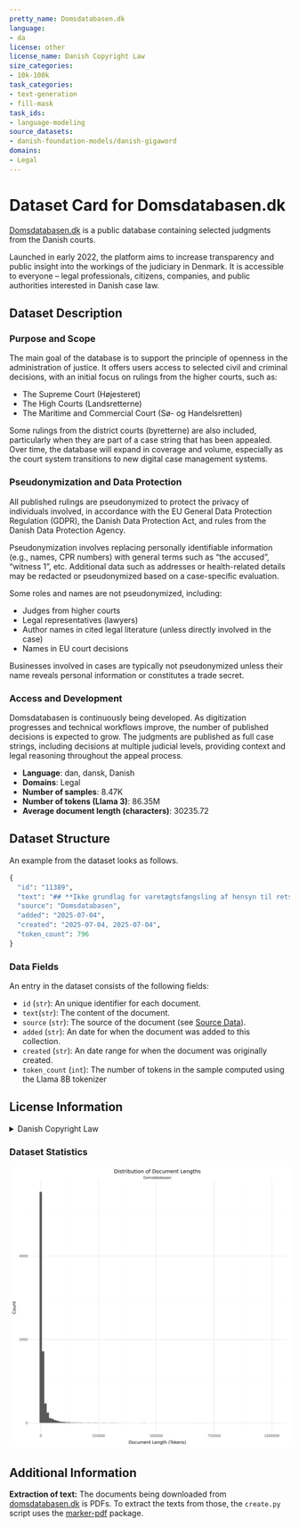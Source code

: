 ```yaml
---
pretty_name: Domsdatabasen.dk
language:
- da
license: other
license_name: Danish Copyright Law
size_categories:
- 10k-100k
task_categories:
- text-generation
- fill-mask
task_ids:
- language-modeling
source_datasets:
- danish-foundation-models/danish-gigaword
domains:
- Legal
---
```


# Dataset Card for Domsdatabasen.dk

<!-- START-SHORT DESCRIPTION -->
[Domsdatabasen.dk](https://domsdatabasen.dk/) is a public database containing selected judgments from the Danish courts.
<!-- END-SHORT DESCRIPTION -->

Launched in early 2022, the platform aims to increase transparency and public insight into the workings of the judiciary in Denmark. It is accessible to everyone – legal professionals, citizens, companies, and public authorities interested in Danish case law.

## Dataset Description

### Purpose and Scope
The main goal of the database is to support the principle of openness in the administration of justice. It offers users access to selected civil and criminal decisions, with an initial focus on rulings from the higher courts, such as:

- The Supreme Court (Højesteret)
- The High Courts (Landsretterne)
- The Maritime and Commercial Court (Sø- og Handelsretten)

Some rulings from the district courts (byretterne) are also included, particularly when they are part of a case string that has been appealed.
Over time, the database will expand in coverage and volume, especially as the court system transitions to new digital case management systems.

### Pseudonymization and Data Protection
All published rulings are pseudonymized to protect the privacy of individuals involved, in accordance with the EU General Data Protection Regulation (GDPR), the Danish Data Protection Act, and rules from the Danish Data Protection Agency.

Pseudonymization involves replacing personally identifiable information (e.g., names, CPR numbers) with general terms such as “the accused”, “witness 1”, etc. Additional data such as addresses or health-related details may be redacted or pseudonymized based on a case-specific evaluation.

Some roles and names are not pseudonymized, including:

- Judges from higher courts
- Legal representatives (lawyers)
- Author names in cited legal literature (unless directly involved in the case)
- Names in EU court decisions

Businesses involved in cases are typically not pseudonymized unless their name reveals personal information or constitutes a trade secret.

### Access and Development
Domsdatabasen is continuously being developed. As digitization progresses and technical workflows improve, the number of published decisions is expected to grow. The judgments are published as full case strings, including decisions at multiple judicial levels, providing context and legal reasoning throughout the appeal process.


<!-- START-DESC-STATS -->
- **Language**: dan, dansk, Danish
- **Domains**: Legal
- **Number of samples**: 8.47K
- **Number of tokens (Llama 3)**: 86.35M
- **Average document length (characters)**: 30235.72
<!-- END-DESC-STATS -->


## Dataset Structure
An example from the dataset looks as follows.


<!-- START-SAMPLE -->
```py
{
  "id": "11389",
  "text": "## **Ikke grundlag for varetægtsfængsling af hensyn til retshåndhævelsen**\n\nDer var ikke særligt bes[...]",
  "source": "Domsdatabasen",
  "added": "2025-07-04",
  "created": "2025-07-04, 2025-07-04",
  "token_count": 796
}
```

### Data Fields

An entry in the dataset consists of the following fields:

- `id` (`str`): An unique identifier for each document.
- `text`(`str`): The content of the document.
- `source` (`str`): The source of the document (see [Source Data](#source-data)).
- `added` (`str`): An date for when the document was added to this collection.
- `created` (`str`): An date range for when the document was originally created.
- `token_count` (`int`): The number of tokens in the sample computed using the Llama 8B tokenizer
<!-- END-SAMPLE -->


## License Information
<details>
<summary>Danish Copyright Law</summary>
<p>
Danish Copyright law at https://www.retsinformation.dk/forms/r0710.aspx?id=164796 states 

 § 9. Love, administrative forskrifter, retsafgørelser og lignende offentlige aktstykker er ikke genstand for ophavsret.

Stk. 2. Bestemmelsen i stk. 1 gælder ikke for værker, der fremtræder som selvstændige bidrag i de i stk. 1 nævnte aktstykker. Sådanne værker må dog gengives i forbindelse med aktstykket. Retten til videre udnyttelse afhænger af de i øvrigt gældende regler.

</p>
</details>


### Dataset Statistics

<!-- START-DATASET PLOTS -->
<p align="center">
<img src="./images/dist_document_length.png" width="600" style="margin-right: 10px;" />
</p>
<!-- END-DATASET PLOTS -->


## Additional Information

**Extraction of text:** The documents being downloaded from [domsdatabasen.dk](https://www.domsdatabasen.dk/) is PDFs. To extract the texts from those, the `create.py` script uses the [marker-pdf](https://github.com/datalab-to/marker/tree/master) package.
